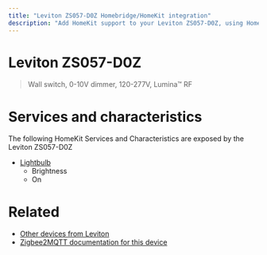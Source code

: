 ```yaml
---
title: "Leviton ZS057-D0Z Homebridge/HomeKit integration"
description: "Add HomeKit support to your Leviton ZS057-D0Z, using Homebridge, Zigbee2MQTT and homebridge-z2m."
---
```

<!---
This file has been GENERATED using src/docgen/docgen.ts
DO NOT EDIT THIS FILE MANUALLY!
-->
# Leviton ZS057-D0Z
> Wall switch, 0-10V dimmer, 120-277V, Lumina™ RF


# Services and characteristics
The following HomeKit Services and Characteristics are exposed by
the Leviton ZS057-D0Z

* [Lightbulb](../../light.md)
  * Brightness
  * On


# Related
* [Other devices from Leviton](../index.md#leviton)
* [Zigbee2MQTT documentation for this device](https://www.zigbee2mqtt.io/devices/ZS057-D0Z.html)